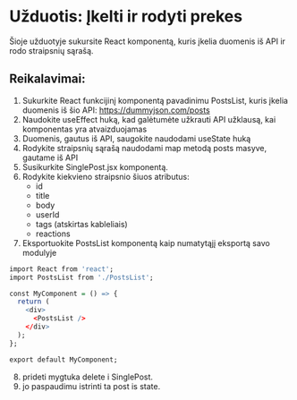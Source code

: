 # Užduotis: Įkelti ir rodyti prekes

Šioje užduotyje sukursite React komponentą, kuris įkelia duomenis iš API ir rodo straipsnių sąrašą.

## Reikalavimai:

1. Sukurkite React funkcijinį komponentą pavadinimu PostsList, kuris įkelia duomenis iš šio API: https://dummyjson.com/posts
2. Naudokite useEffect huką, kad galėtumėte užkrauti API užklausą, kai komponentas yra atvaizduojamas
3. Duomenis, gautus iš API, saugokite naudodami useState huką
4. Rodykite straipsnių sąrašą naudodami map metodą posts masyve, gautame iš API
5. Susikurkite SinglePost.jsx komponentą.
6. Rodykite kiekvieno straipsnio šiuos atributus:
   - id
   - title
   - body
   - userId
   - tags (atskirtas kableliais)
   - reactions
7. Eksportuokite PostsList komponentą kaip numatytąjį eksportą savo modulyje

```r
import React from 'react';
import PostsList from './PostsList';

const MyComponent = () => {
  return (
    <div>
      <PostsList />
    </div>
  );
};

export default MyComponent;

```

8. prideti mygtuka delete i SinglePost.
9. jo paspaudimu istrinti ta post is state.
